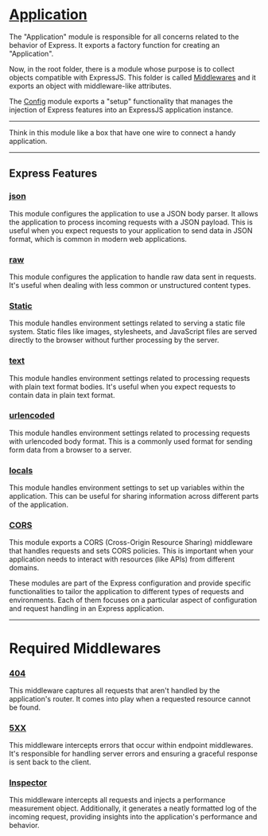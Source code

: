 # [Application](./index.js)

The "Application" module is responsible for all concerns related to the behavior
of Express. It exports a factory function for creating an "Application".

Now, in the root folder, there is a module whose purpose is to collect objects compatible with ExpressJS. This folder is called [Middlewares](./middlewares) and it exports an object with middleware-like attributes.

The [Config](./config) module exports a "setup" functionality that manages the injection of Express features into an ExpressJS application instance.


---

Think in this module like a box that have one wire to connect a handy application.

---
## Express Features

### [json](./config/_json/index.js)
This module configures the application to use a JSON body parser. It allows the application to process incoming requests with a JSON payload. This is useful when you expect requests to your application to send data in JSON format, which is common in modern web applications.

### [raw](./config/_raw/index.js)
This module configures the application to handle raw data sent in requests. It's useful when dealing with less common or unstructured content types.

### [Static](./config/_static/index.js)
This module handles environment settings related to serving a static file system. Static files like images, stylesheets, and JavaScript files are served directly to the browser without further processing by the server.

### [text](./config/_text/index.js)
This module handles environment settings related to processing requests with plain text format bodies. It's useful when you expect requests to contain data in plain text format.

### [urlencoded](./config/_urlencoded/index.js)
This module handles environment settings related to processing requests with urlencoded body format. This is a commonly used format for sending form data from a browser to a server.

### [locals](./config/_locals/index.js)
This module handles environment settings to set up variables within the application. This can be useful for sharing information across different parts of the application.

### [CORS](./)
This module exports a CORS (Cross-Origin Resource Sharing) middleware that handles requests and sets CORS policies. This is important when your application needs to interact with resources (like APIs) from different domains.

These modules are part of the Express configuration and provide specific functionalities to tailor the application to different types of requests and environments. Each of them focuses on a particular aspect of configuration and request handling in an Express application.

---

# Required Middlewares

### [404](./middlewares/cannot_get/index.js)
This middleware captures all requests that aren't handled by the application's router. It comes into play when a requested resource cannot be found.

### [5XX](./middlewares/error_handler/index.js)
This middleware intercepts errors that occur within endpoint middlewares. It's responsible for handling server errors and ensuring a graceful response is sent back to the client.

### [Inspector](./middlewares/inspector/index.js)
This middleware intercepts all requests and injects a performance measurement object. Additionally, it generates a neatly formatted log of the incoming request, providing insights into the application's performance and behavior.